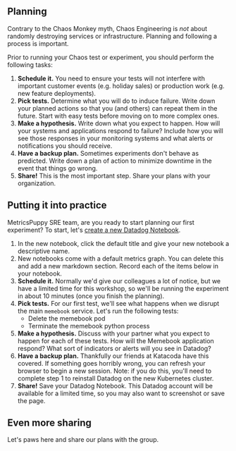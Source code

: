 ## Planning

Contrary to the Chaos Monkey myth, Chaos Engineering is *not* about randomly destroying services or infrastructure. Planning and following a process is important.

Prior to running your Chaos test or experiment, you should perform the following tasks:

1. **Schedule it.** You need to ensure your tests will not interfere with important customer events (e.g. holiday sales) or production work (e.g. new feature deployments).
1. **Pick tests.** Determine what you will do to induce failure. Write down your planned actions so that you (and others) can repeat them in the future. Start with easy tests before moving on to more complex ones.
1. **Make a hypothesis.** Write down what you expect to happen. How will your systems and applications respond to failure? Include how you will see those responses in your monitoring systems and what alerts or notifications you should receive.
1. **Have a backup plan.** Sometimes experiments don't behave as predicted. Write down a plan of action to minimize downtime in the event that things go wrong.
1. **Share!** This is the most important step. Share your plans with your organization.

## Putting it into practice

MetricsPuppy SRE team, are you ready to start planning our first experiment? To start, let's [create a new Datadog Notebook](https://app.datadoghq.com/notebook).

1. In the new notebook, click the default title and give your new notebook a descriptive name.
1. New notebooks come with a default metrics graph. You can delete this and add a new markdown section. Record each of the items below in your notebook.
1. **Schedule it.** Normally we'd give our colleagues a lot of notice, but we have a limited time for this workshop, so we'll be running the experiment in about 10 minutes (once you finish the planning).
1. **Pick tests.** For our first test, we'll see what happens when we disrupt the main `memebook` service. Let's run the following tests:
   - Delete the memebook pod
   - Terminate the memebook python process
1. **Make a hypothesis.** Discuss with your partner what you expect to happen for each of these tests. How will the Memebook application respond? What sort of indicators or alerts will you see in Datadog?
1. **Have a backup plan.** Thankfully our friends at Katacoda have this covered. If something goes horribly wrong, you can refresh your browser to begin a new session. Note: if you do this, you'll need to complete step 1 to reinstall Datadog on the new Kubernetes cluster.
1. **Share!** Save your Datadog Notebook. This Datadog account will be available for a limited time, so you may also want to screenshot or save the page.

## Even more sharing

Let's paws here and share our plans with the group.
